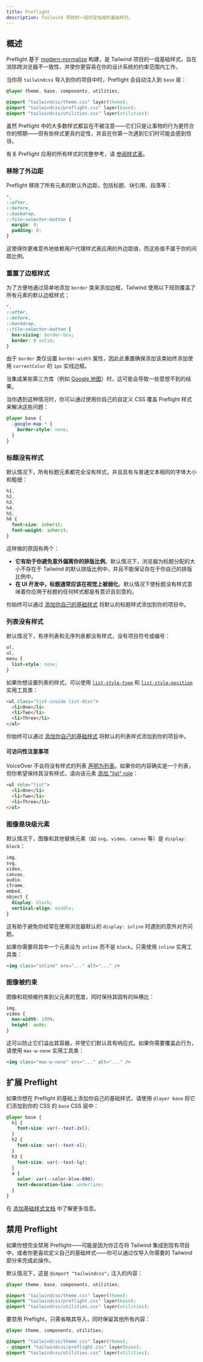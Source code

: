 ```yaml
---
title: Preflight
description: Tailwind 项目的一组约定俗成的基础样式。
---
```


## 概述

Preflight 基于 [modern-normalize](https://modern-normalize.dev/) 构建，是 Tailwind 项目的一组基础样式，旨在消除跨浏览器不一致性，并使你更容易在你的设计系统的约束范围内工作。

当你将 `tailwindcss` 导入到你的项目中时，Preflight 会自动注入到 `base` 层：

```css {4} [CSS]
@layer theme, base, components, utilities;

@import "tailwindcss/theme.css" layer(theme);
@import "tailwindcss/preflight.css" layer(base);
@import "tailwindcss/utilities.css" layer(utilities);
```

虽然 Preflight 中的大多数样式都旨在不被注意——它们只是让事物的行为更符合你的预期——但有些样式更具约定性，并且在你第一次遇到它们时可能会感到惊讶。

有关 Preflight 应用的所有样式的完整参考，请 [参阅样式表](https://github.com/tailwindlabs/tailwindcss/blob/master/src/css/preflight.css)。

### 移除了外边距

Preflight 移除了所有元素的默认外边距，包括标题、块引用、段落等：

```css [CSS]
*,
::after,
::before,
::backdrop,
::file-selector-button {
  margin: 0;
  padding: 0;
}
```

这使得你更难意外地依赖用户代理样式表应用的外边距值，而这些值不属于你的间距比例。

### 重置了边框样式

为了方便地通过简单地添加 `border` 类来添加边框，Tailwind 使用以下规则覆盖了所有元素的默认边框样式：

```css [CSS]
*,
::after,
::before,
::backdrop,
::file-selector-button {
  box-sizing: border-box;
  border: 0 solid;
}
```

由于 `border` 类仅设置 `border-width` 属性，因此此重置确保添加该类始终添加使用 `currentColor` 的 `1px` 实线边框。

当集成某些第三方库（例如 [Google 地图](https://github.com/tailwindlabs/tailwindcss/issues/484)）时，这可能会导致一些意想不到的结果。

当你遇到这种情况时，你可以通过使用你自己的自定义 CSS 覆盖 Preflight 样式来解决这些问题：

```css [CSS]
@layer base {
  .google-map * {
    border-style: none;
  }
}
```

### 标题没有样式

默认情况下，所有标题元素都完全没有样式，并且具有与普通文本相同的字体大小和粗细：

```css [CSS]
h1,
h2,
h3,
h4,
h5,
h6 {
  font-size: inherit;
  font-weight: inherit;
}
```

这样做的原因有两个：

* **它有助于你避免意外偏离你的排版比例**。默认情况下，浏览器为标题分配的大小不存在于 Tailwind 的默认排版比例中，并且不能保证存在于你自己的排版比例中。
* **在 UI 开发中，标题通常应该在视觉上被弱化**。默认情况下使标题没有样式意味着你应用于标题的任何样式都是有意识且刻意的。

你始终可以通过 [添加你自己的基础样式](https://tailwindcss.com/docs/adding-base-styles) 将默认的标题样式添加到你的项目中。

### 列表没有样式

默认情况下，有序列表和无序列表都没有样式，没有项目符号或编号：

```css [CSS]
ol,
ul,
menu {
  list-style: none;
}
```

如果你想设置列表的样式，可以使用 [`list-style-type`](https://tailwindcss.com/docs/list-style-type) 和 [`list-style-position`](https://tailwindcss.com/docs/list-style-position) 实用工具类：

```html [HTML]
<ul class="list-inside list-disc">
  <li>One</li>
  <li>Two</li>
  <li>Three</li>
</ul>
```

你始终可以通过 [添加你自己的基础样式](https://tailwindcss.com/docs/adding-base-styles) 将默认的列表样式添加到你的项目中。

#### 可访问性注意事项

VoiceOver 不会将没有样式的列表 [声明为列表](https://www.scottohara.me/blog/2019/01/09/sometimes-lists-are-not-lists.html)。如果你的内容确实是一个列表，但你希望保持其没有样式，请向该元素 [添加 "list" role](https://developer.mozilla.org/en-US/docs/Web/Accessibility/ARIA/Roles/list_role)：

```html
<ul role="list">
  <li>One</li>
  <li>Two</li>
  <li>Three</li>
</ul>
```

### 图像是块级元素

默认情况下，图像和其他替换元素（如 `svg`、`video`、`canvas` 等）是 `display: block`：

```css [CSS]
img,
svg,
video,
canvas,
audio,
iframe,
embed,
object {
  display: block;
  vertical-align: middle;
}
```

这有助于避免你经常在使用浏览器默认的 `display: inline` 时遇到的意外对齐问题。

如果你需要将其中一个元素设为 `inline` 而不是 `block`，只需使用 `inline` 实用工具类：

```html [HTML]
<img class="inline" src="..." alt="..." />
```

### 图像被约束

图像和视频被约束到父元素的宽度，同时保持其固有的纵横比：

```css [CSS]
img,
video {
  max-width: 100%;
  height: auto;
}
```

这可以防止它们溢出其容器，并使它们默认具有响应式。如果你需要覆盖此行为，请使用 `max-w-none` 实用工具类：

```html [HTML]
<img class="max-w-none" src="..." alt="..." />
```

## 扩展 Preflight

如果你想在 Preflight 的基础上添加你自己的基础样式，请使用 `@layer base` 将它们添加到你的 CSS 的 `base` CSS 层中：

```css [CSS]
@layer base {
  h1 {
    font-size: var(--text-2xl);
  }
  h2 {
    font-size: var(--text-xl);
  }
  h3 {
    font-size: var(--text-lg);
  }
  a {
    color: var(--color-blue-600);
    text-decoration-line: underline;
  }
}
```

在 [添加基础样式文档](https://tailwindcss.com/docs/adding-base-styles) 中了解更多信息。

## 禁用 Preflight

如果你想完全禁用 Preflight——可能是因为你正在将 Tailwind 集成到现有项目中，或者你更喜欢定义自己的基础样式——你可以通过仅导入你需要的 Tailwind 部分来完成此操作。

默认情况下，这是 `@import "tailwindcss";` 注入的内容：

```css [CSS]
@layer theme, base, components, utilities;

@import "tailwindcss/theme.css" layer(theme);
@import "tailwindcss/preflight.css" layer(base);
@import "tailwindcss/utilities.css" layer(utilities);
```

要禁用 Preflight，只需省略其导入，同时保留其他所有内容：

```css {4} [CSS]
@layer theme, components, utilities;

@import "tailwindcss/theme.css" layer(theme);
- @import "tailwindcss/preflight.css" layer(base);
@import "tailwindcss/utilities.css" layer(utilities);
```
